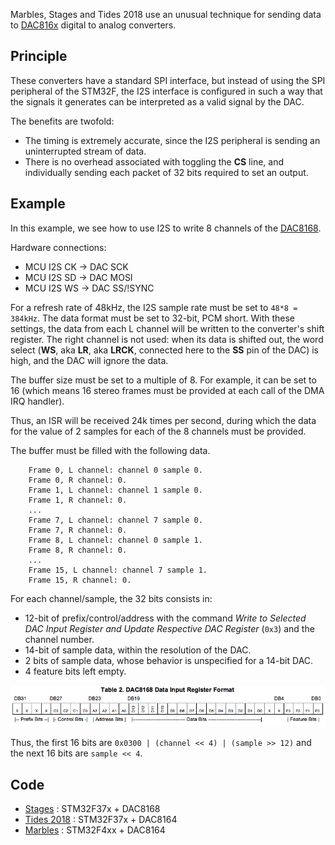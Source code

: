 Marbles, Stages and Tides 2018 use an unusual technique for sending data to [DAC816x](https://www.ti.com/lit/ds/sbas410b/sbas410b.pdf?ts=1674094476197) digital to analog converters.

## Principle

These converters have a standard SPI interface, but instead of using the SPI peripheral of the STM32F, the I2S interface is configured in such a way that the signals it generates can be interpreted as a valid signal by the DAC.

The benefits are twofold:

* The timing is extremely accurate, since the I2S peripheral is sending an uninterrupted stream of data.
* There is no overhead associated with toggling the **CS** line, and individually sending each packet of 32 bits required to set an output.

## Example

In this example, we see how to use I2S to write 8 channels of the [DAC8168](https://www.ti.com/lit/ds/symlink/dac8168.pdf?ts=1674128869997&ref_url=https%253A%252F%252Fwww.ti.com%252Fproduct%252FDAC8168).

Hardware connections:

* MCU I2S CK -> DAC SCK
* MCU I2S SD -> DAC MOSI
* MCU I2S WS -> DAC SS/!SYNC

For a refresh rate of 48kHz, the I2S sample rate must be set to `48*8 = 384kHz`. The data format must be set to 32-bit, PCM short. With these settings, the data from each L channel will be written to the converter's shift register. The right channel is not used: when its data is shifted out, the word select (**WS**, aka **LR**, aka **LRCK**, connected here to the **SS** pin of the DAC) is high, and the DAC will ignore the data.

The buffer size must be set to a multiple of 8. For example, it can be set to 16 (which means 16 stereo frames must be provided at each call of the DMA IRQ handler).

Thus, an ISR will be received 24k times per second, during which the data for the value of 2 samples for each of the 8 channels must be provided.

The buffer must be filled with the following data.

		Frame 0, L channel: channel 0 sample 0.
		Frame 0, R channel: 0.
		Frame 1, L channel: channel 1 sample 0.
		Frame 1, R channel: 0.
		...
		Frame 7, L channel: channel 7 sample 0.
		Frame 7, R channel: 0.
		Frame 8, L channel: channel 0 sample 1.
		Frame 8, R channel: 0.
		...
		Frame 15, L channel: channel 7 sample 1.
		Frame 15, R channel: 0.

For each channel/sample, the 32 bits consists in:

* 12-bit of prefix/control/address with the command *Write to Selected DAC Input Register and Update Respective DAC Register* (`0x3`) and the channel number.
* 14-bit of sample data, within the resolution of the DAC.
* 2 bits of sample data, whose behavior is unspecified for a 14-bit DAC.
* 4 feature bits left empty.

![](images/dac8168_register.png)

Thus, the first 16 bits are `0x0300 | (channel << 4) | (sample >> 12)` and the next 16 bits are `sample << 4`.

## Code

* [Stages](https://github.com/pichenettes/eurorack/blob/master/stages/drivers/dac.cc) : STM32F37x + DAC8168
* [Tides 2018](https://github.com/pichenettes/eurorack/blob/master/tides2/drivers/dac.cc) : STM32F37x + DAC8164
* [Marbles](https://github.com/pichenettes/eurorack/blob/master/marbles/drivers/dac.cc) : STM32F4xx + DAC8164

